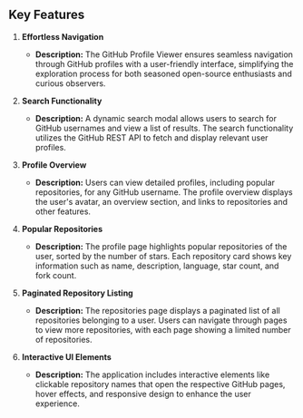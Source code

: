 ## Key Features

1. **Effortless Navigation**
   - **Description:** The GitHub Profile Viewer ensures seamless navigation through GitHub profiles with a user-friendly interface, simplifying the exploration process for both seasoned open-source enthusiasts and curious observers.

2. **Search Functionality**
   - **Description:** A dynamic search modal allows users to search for GitHub usernames and view a list of results. The search functionality utilizes the GitHub REST API to fetch and display relevant user profiles.

3. **Profile Overview**
   - **Description:** Users can view detailed profiles, including popular repositories, for any GitHub username. The profile overview displays the user's avatar, an overview section, and links to repositories and other features.

4. **Popular Repositories**
   - **Description:** The profile page highlights popular repositories of the user, sorted by the number of stars. Each repository card shows key information such as name, description, language, star count, and fork count.

5. **Paginated Repository Listing**
   - **Description:** The repositories page displays a paginated list of all repositories belonging to a user. Users can navigate through pages to view more repositories, with each page showing a limited number of repositories.

6. **Interactive UI Elements**
   - **Description:** The application includes interactive elements like clickable repository names that open the respective GitHub pages, hover effects, and responsive design to enhance the user experience.
